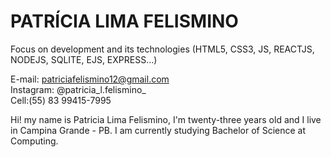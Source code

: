 # PATRÍCIA LIMA FELISMINO 


Focus on development and its technologies (HTML5, CSS3, JS, REACTJS, NODEJS, SQLITE, EJS, EXPRESS...)

 E-mail: patriciafelismino12@gmail.com     
 Instagram: @patricia_l.felismino_            
 Cell:(55) 83 99415-7995

Hi! my name is Patricia Lima Felismino, I'm twenty-three years old and I live in Campina Grande - PB. I am currently studying Bachelor of Science at Computing.

